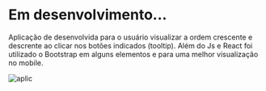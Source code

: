 # Em desenvolvimento...

Aplicação de desenvolvida para o usuário visualizar a ordem crescente e descrente ao clicar nos botões indicados (tooltip). Além do Js e React foi utilizado o Bootstrap em alguns elementos e para uma melhor visualização no mobile.

![aplic](https://user-images.githubusercontent.com/111023661/213943003-20e51679-8492-4c13-b39b-12c1ed76be39.jpg)


